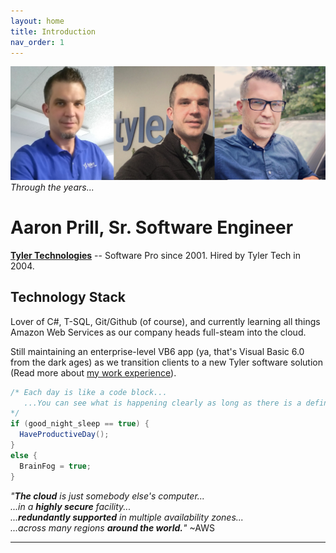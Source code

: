 ```yaml
---
layout: home
title: Introduction
nav_order: 1
---
```

![](images\aaron_prill_tyler_banner.png)<br>
_Through the years..._
# Aaron Prill, Sr. Software Engineer

**[Tyler Technologies](tylertech.com)** -- Software Pro since 2001. Hired by Tyler Tech in 2004.

## Technology Stack

Lover of C#, T-SQL, Git/Github (of course), and currently learning all things Amazon Web Services as our company heads full-steam into the cloud. 

Still maintaining an enterprise-level VB6 app (ya, that's Visual Basic 6.0 from the dark ages) as we transition clients to a new Tyler software solution (Read more about [my work experience](/work)).

```csharp
/* Each day is like a code block...
   ...You can see what is happening clearly as long as there is a definite beginning and a definite end.
*/
if (good_night_sleep == true) {
  HaveProductiveDay();
}
else {
  BrainFog = true;
}

```
_"**The cloud** is just somebody else's computer...<br> 
...in a **highly secure** facility...<br> 
   ...**redundantly supported** in multiple availability zones...<br> 
...across many regions **around the world.**"_ ~AWS

---

